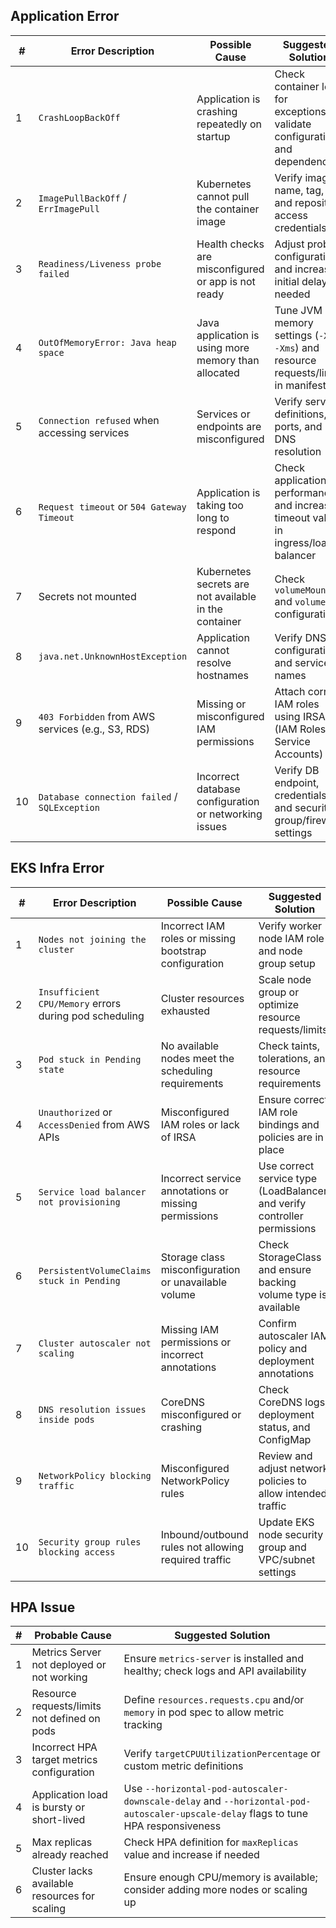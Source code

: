 

## Application Error


| #  | Error Description                                      | Possible Cause                                                                 | Suggested Solution                                                                 |
|----|--------------------------------------------------------|----------------------------------------------------------------------------------|-------------------------------------------------------------------------------------|
| 1  | `CrashLoopBackOff`                                     | Application is crashing repeatedly on startup                                   | Check container logs for exceptions; validate configuration and dependencies       |
| 2  | `ImagePullBackOff` / `ErrImagePull`                    | Kubernetes cannot pull the container image                                      | Verify image name, tag, and repository access credentials                           |
| 3  | `Readiness/Liveness probe failed`                      | Health checks are misconfigured or app is not ready                             | Adjust probe configuration and increase initial delay if needed                    |
| 4  | `OutOfMemoryError: Java heap space`                    | Java application is using more memory than allocated                            | Tune JVM memory settings (`-Xmx`, `-Xms`) and resource requests/limits in manifest |
| 5  | `Connection refused` when accessing services           | Services or endpoints are misconfigured                                         | Verify service definitions, ports, and DNS resolution                              |
| 6  | `Request timeout` or `504 Gateway Timeout`             | Application is taking too long to respond                                       | Check application performance and increase timeout values in ingress/load balancer |
| 7  | Secrets not mounted                                     | Kubernetes secrets are not available in the container                           | Check `volumeMounts` and `volumes` configuration                                   |
| 8  | `java.net.UnknownHostException`                        | Application cannot resolve hostnames                                            | Verify DNS configuration and service names                                         |
| 9  | `403 Forbidden` from AWS services (e.g., S3, RDS)      | Missing or misconfigured IAM permissions                                        | Attach correct IAM roles using IRSA (IAM Roles for Service Accounts)               |
| 10 | `Database connection failed` / `SQLException`          | Incorrect database configuration or networking issues                           | Verify DB endpoint, credentials, and security group/firewall settings              |


## EKS Infra Error


| #  | Error Description                                      | Possible Cause                                                                 | Suggested Solution                                                                 |
|----|--------------------------------------------------------|----------------------------------------------------------------------------------|-------------------------------------------------------------------------------------|
| 1  | `Nodes not joining the cluster`                        | Incorrect IAM roles or missing bootstrap configuration                         | Verify worker node IAM role and node group setup                                   |
| 2  | `Insufficient CPU/Memory` errors during pod scheduling | Cluster resources exhausted                                                     | Scale node group or optimize resource requests/limits                              |
| 3  | `Pod stuck in Pending state`                           | No available nodes meet the scheduling requirements                             | Check taints, tolerations, and resource requirements                               |
| 4  | `Unauthorized` or `AccessDenied` from AWS APIs         | Misconfigured IAM roles or lack of IRSA                                         | Ensure correct IAM role bindings and policies are in place                         |
| 5  | `Service load balancer not provisioning`               | Incorrect service annotations or missing permissions                           | Use correct service type (LoadBalancer) and verify controller permissions          |
| 6  | `PersistentVolumeClaims stuck in Pending`              | Storage class misconfiguration or unavailable volume                           | Check StorageClass and ensure backing volume type is available                     |
| 7  | `Cluster autoscaler not scaling`                       | Missing IAM permissions or incorrect annotations                               | Confirm autoscaler IAM policy and deployment annotations                           |
| 8  | `DNS resolution issues inside pods`                    | CoreDNS misconfigured or crashing                                               | Check CoreDNS logs, deployment status, and ConfigMap                               |
| 9  | `NetworkPolicy blocking traffic`                       | Misconfigured NetworkPolicy rules                                               | Review and adjust network policies to allow intended traffic                       |
| 10 | `Security group rules blocking access`                 | Inbound/outbound rules not allowing required traffic                           | Update EKS node security group and VPC/subnet settings                             |

## HPA Issue

| #  | Probable Cause                                        | Suggested Solution                                                                 |
|----|--------------------------------------------------------|-------------------------------------------------------------------------------------|
| 1  | Metrics Server not deployed or not working             | Ensure `metrics-server` is installed and healthy; check logs and API availability  |
| 2  | Resource requests/limits not defined on pods           | Define `resources.requests.cpu` and/or `memory` in pod spec to allow metric tracking |
| 3  | Incorrect HPA target metrics configuration             | Verify `targetCPUUtilizationPercentage` or custom metric definitions                |
| 4  | Application load is bursty or short-lived              | Use `--horizontal-pod-autoscaler-downscale-delay` and `--horizontal-pod-autoscaler-upscale-delay` flags to tune HPA responsiveness |
| 5  | Max replicas already reached                           | Check HPA definition for `maxReplicas` value and increase if needed                |
| 6  | Cluster lacks available resources for scaling          | Ensure enough CPU/memory is available; consider adding more nodes or scaling up    |
